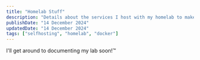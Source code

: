 ```yaml
---
title: "Homelab Stuff"
description: "Details about the services I host with my homelab to make my life easier!"
publishDate: "14 December 2024"
updatedDate: "14 December 2024"
tags: ["selfhosting", "homelab", "docker"]
---
```

I'll get around to documenting my lab soon!™